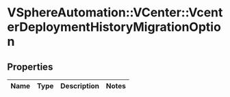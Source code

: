 # VSphereAutomation::VCenter::VcenterDeploymentHistoryMigrationOption

## Properties
Name | Type | Description | Notes
------------ | ------------- | ------------- | -------------


